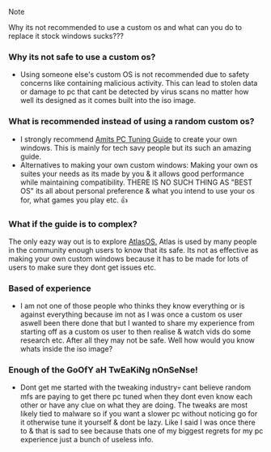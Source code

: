 > [!NOTE]
> Why its not recommended to use a custom os and what can you do to replace it stock windows sucks???

### Why its not safe to use a custom os?
- Using someone else's custom OS is not recommended due to safety concerns like containing malicious activity. This can lead to stolen data or damage to pc that cant be detected by virus scans no matter how well its designed as it comes built into the iso image.

### What is recommended instead of using a random custom os?
- I strongly recommend [Amits PC Tuning Guide](https://github.com/amitxv/PC-Tuning) to create your own windows. This is mainly for tech savy people but its such an amazing guide.
- Alternatives to making your own custom windows: Making your own os suites your needs as its made by you & it allows good performance while maintaining compatibility. THERE IS NO SUCH THING AS "BEST OS" its all about personal preference & what you intend to use your os for, what games you play etc. 👍

### What if the guide is to complex?
The only eazy way out is to explore [AtlasOS.](https://atlasos.net) Atlas is used by many people in the community enough users to know that its safe. Its not as effective as making your own custom windows because it has to be made for lots of users to make sure they dont get issues etc.

### Based of experience
- I am not one of those people who thinks they know everything or is against everything because im not as I was once a custom os user aswell been there done that but I wanted to share my experience from starting off as a custom os user to then realise & watch vids do some research etc. After all they may not be safe. Well how would you know whats inside the iso image?

### Enough of the GoOfY aH TwEaKiNg nOnSeNse!
- Dont get me started with the tweaking industry💀 cant believe random mfs are paying to get there pc tuned when they dont even know each other or have any clue on what they are doing. The tweaks are most likely tied to malware so if you want a slower pc without noticing go for it otherwise tune it yourself & dont be lazy. Like I said I was once there to & that is sad to see because thats one of my biggest regrets for my pc experience just a bunch of useless info.
